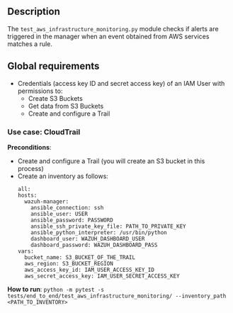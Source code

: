 ## Description

The `test_aws_infrastructure_monitoring.py` module checks if alerts are triggered in the manager when an event obtained
from AWS services matches a rule.

## Global requirements

- Credentials (access key ID and secret access key) of an IAM User with permissions to:
  - Create S3 Buckets
  - Get data from S3 Buckets
  - Create and configure a Trail

### Use case: CloudTrail

**Preconditions**:
- Create and configure a Trail (you will create an S3 bucket in this process)
- Create an inventory as follows:
  ```
  all:
  hosts:
    wazuh-manager:
      ansible_connection: ssh
      ansible_user: USER
      ansible_password: PASSWORD
      ansible_ssh_private_key_file: PATH_TO_PRIVATE_KEY
      ansible_python_interpreter: /usr/bin/python
      dashboard_user: WAZUH_DASHBOARD_USER
      dashboard_password: WAZUH_DASHBOARD_PASS
  vars:
    bucket_name: S3_BUCKET_OF_THE_TRAIL
    aws_region: S3_BUCKET_REGION
    aws_access_key_id: IAM_USER_ACCESS_KEY_ID
    aws_secret_access_key: IAM_USER_SECRET_ACCESS_KEY
  ```

**How to run**: `python -m pytest -s tests/end_to_end/test_aws_infrastructure_monitoring/ --inventory_path <PATH_TO_INVENTORY>`
